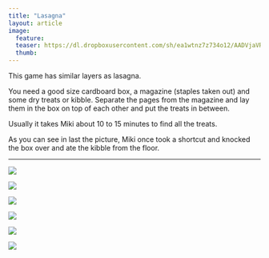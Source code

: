 ```yaml
---
title: "Lasagna"
layout: article
image:
  feature:
  teaser: https://dl.dropboxusercontent.com/sh/ea1wtnz7z734o12/AADVjaVRxrJdzoeX1QjWyvZha/aktivointi/pahvilaatikkolasagne/DSC36849-245px.jpg
  thumb:
---
```


This game has similar layers as lasagna.

You need a good size cardboard box, a magazine (staples taken out) and some dry treats or kibble. Separate the pages from the magazine and lay them in the box on top of each other and put the treats in between.

Usually it takes Miki about 10 to 15 minutes to find all the treats.

As you can see in last the picture, Miki once took a shortcut and knocked the box over and ate the kibble from the floor.

---

[![](https://dl.dropboxusercontent.com/sh/ea1wtnz7z734o12/AABLx7rqwYxe-67O5T01idOKa/aktivointi/pahvilaatikkolasagne/DSC36736-800px.jpg)](https://dl.dropboxusercontent.com/sh/ea1wtnz7z734o12/AAA5CDmltdzOvnf-nrEY_dUra/aktivointi/pahvilaatikkolasagne/DSC36736.jpg)

[![](https://dl.dropboxusercontent.com/sh/ea1wtnz7z734o12/AAB15QFbMJJ8k04_bW2C82Toa/aktivointi/pahvilaatikkolasagne/DSC36849-800px.jpg)](https://dl.dropboxusercontent.com/sh/ea1wtnz7z734o12/AADq7b2kfNROdmdm-QSGXBuia/aktivointi/pahvilaatikkolasagne/DSC36849.jpg)

[![](https://dl.dropboxusercontent.com/sh/ea1wtnz7z734o12/AACP21-9LQL8HKDSNF37AmBWa/aktivointi/pahvilaatikkolasagne/DSC36852-800px.jpg)](https://dl.dropboxusercontent.com/sh/ea1wtnz7z734o12/AAB2WJt_RQ3Z-wlHa-u43GSja/aktivointi/pahvilaatikkolasagne/DSC36852.jpg)

[![](https://dl.dropboxusercontent.com/sh/ea1wtnz7z734o12/AACDp70W_5mfvB7aaPV8OvUCa/aktivointi/pahvilaatikkolasagne/DSC36870-800px.jpg)](https://dl.dropboxusercontent.com/sh/ea1wtnz7z734o12/AAB19GmIWyWyCX6ixc_G-hZpa/aktivointi/pahvilaatikkolasagne/DSC36870.jpg)

[![](https://dl.dropboxusercontent.com/sh/ea1wtnz7z734o12/AADPJkY8FBIwtWnDkMrNZRe-a/aktivointi/pahvilaatikkolasagne/DSC36725-800px.jpg)](https://dl.dropboxusercontent.com/sh/ea1wtnz7z734o12/AAA1La0s1Zml4Jjnb2GfHdQNa/aktivointi/pahvilaatikkolasagne/DSC36725.jpg)

[![](https://dl.dropboxusercontent.com/sh/ea1wtnz7z734o12/AAAVTodb8z4NXbmpGqqLK7u0a/aktivointi/pahvilaatikkolasagne/DSC25633_2-800px.jpg)](https://dl.dropboxusercontent.com/sh/ea1wtnz7z734o12/AAALBz3DP1MI1ZfWe1ODL4DRa/aktivointi/pahvilaatikkolasagne/DSC25633_2.jpg)
